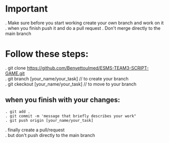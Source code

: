 # Important
  . Make sure before you start working create your own branch and work on it
  . when you finish push it and do a pull request 
  . Don't merge directly to the main branch

# Follow these steps:
  . git clone https://github.com/BenyettouImed/ESMS-TEAM3-SCRIPT-GAME.git  
  . git branch [your_name/your_task]    // to create your branch  
  . git ckeckout [your_name/your_task]  // to move to your branch  
  ## when you finish with your changes:
    . git add .
    . git commit -m 'message that briefly describes your work"
    . git push origin [your_name/your_task]
  . finally create a pull/request  
  . but don't push directly to the main branch  
